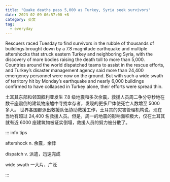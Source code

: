 ```yaml
---
title: "Quake deaths pass 5,000 as Turkey, Syria seek survivors"
date: 2023-02-09 06:57:00 +8
category: 英文
tag:
  - everyday
---
```


Rescuers raced Tuesday to find survivors in the rubble of thousands of buildings brought down by a 7.8 magnitude earthquake and multiple aftershocks that struck eastern Turkey and neighboring Syria, with the discovery of more bodies raising the death toll to more than 5,000. Countries around the world dispatched teams to assist in the rescue efforts, and Turkey’s disaster management agency said more than 24,400 emergency personnel were now on the ground. But with such a wide swath of territory hit by Monday’s earthquake and nearly 6,000 buildings confirmed to have collapsed in Turkey alone, their efforts were spread thin.

土耳其东部和邻国叙利亚发生 7.8 级地震和多次余震，救援人员周二争分夺秒地在数千座震倒的建筑物废墟中寻找幸存者，发现的更多尸体使死亡人数增至 5000 多人。 世界各国都派出救援队伍协助救援工作，土耳其的灾害管理机构说，现在当地有超过 24,400 名救援人员。但是，周一的地震的影响面积极大，仅在土耳其就有近 6000 座建筑物被证实倒塌，救援人员的努力被分散了。

::: info tips

aftershock n. 余震，余悸

dispatch v. 派遣，迅速完成

wide swath 一大片，广泛

:::

